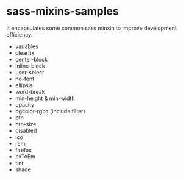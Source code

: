 # sass-mixins-samples

It encapsulates some common sass minxin to improve development efficiency.

* variables
* clearfix
* center-block
* inline-block
* user-select
* no-font
* ellipsis
* word-break
* min-height & min-width
* opacity
* bgcolor-rgba (include filter)
* btn
* btn-size
* disabled
* ico
* rem
* firefox
* pxToEm
* tint
* shade